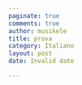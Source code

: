 ```yaml
---
paginate: true
comments: true
author: musikele
title: prova
category: Italiano
layout: post
date: Invalid date

---
```

